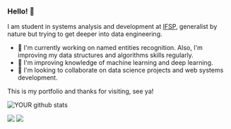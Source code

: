 
### Hello! 👋
I am student in systems analysis and development at <a href="https://www.ifsp.edu.br/">IFSP</a>, generalist by nature but trying to get deeper into data engineering.
- 🔭 I'm currently working on named entities recognition. Also, I'm improving my data structures and algorithms skills regularly.
- 🌱 I'm improving knowledge of machine learning and deep learning.
- 🤝 I'm looking to collaborate on data science projects and web systems development.

This is my portfolio and thanks for visiting, see ya!

![YOUR github stats](https://github-readme-stats.vercel.app/api?username=bpaixao)

[<img src="https://img.shields.io/badge/twitter-%231DA1F2.svg?&style=for-the-badge&logo=twitter&logoColor=white" />](https://twitter.com/itsbpaixao) 
[<img src="https://img.shields.io/badge/linkedin-%230077B5.svg?&style=for-the-badge&logo=linkedin&logoColor=white" />](https://www.linkedin.com/in/bpaixao/) 

